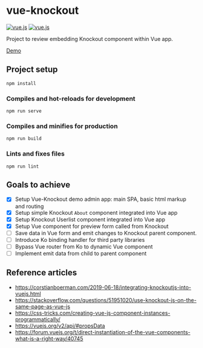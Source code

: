 # vue-knockout
[![vue.js](https://img.shields.io/badge/vue.js-2.6.11-brightgreen)](https://github.com/vuejs/vue)
[![vue.js](https://img.shields.io/badge/knockout-3.5.1-brightgreen)](https://github.com/knockout/knockout)

Project to review embedding Knockout component within Vue app.

[Demo](https://alla-danchenko.github.io/vue-knockout/)

## Project setup
```
npm install
```

### Compiles and hot-reloads for development
```
npm run serve
```

### Compiles and minifies for production
```
npm run build
```

### Lints and fixes files
```
npm run lint
```

## Goals to achieve
- [x] Setup Vue-Knockout demo admin app: main SPA, basic html markup and routing
- [x] Setup simple Knockout `About` component integrated into Vue app
- [x] Setup Knockout Userlist component integrated into Vue app
- [x] Setup Vue component for preview form called from Knockout
- [ ] Save data in Vue form and emit changes to Knockout parent component.
- [ ] Introduce Ko binding handler for third party libraries
- [ ] Bypass Vue router from Ko to dynamic Vue component
- [ ] Implement emit data from child to parent component

## Reference articles
- https://corstianboerman.com/2019-06-18/integrating-knockoutjs-into-vuejs.html
- https://stackoverflow.com/questions/51951020/use-knockout-js-on-the-same-page-as-vue-js
- https://css-tricks.com/creating-vue-js-component-instances-programmatically/
- https://vuejs.org/v2/api/#propsData
- https://forum.vuejs.org/t/direct-instantiation-of-the-vue-components-what-is-a-right-way/40745

